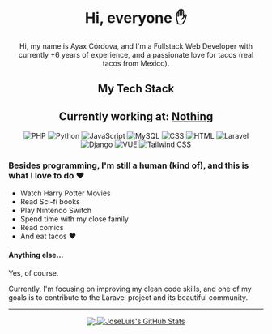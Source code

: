 <h1 align="center">Hi, everyone ✋</h1>

<p align="center">
  Hi, my name is Ayax Córdova, and I'm a Fullstack Web Developer with currently +6 years of experience, and a passionate love for tacos (real tacos from Mexico).
</p>
  
<h2 align="center">
  My Tech Stack
</h2>

<h2 align="center">Currently working at: <a href="#">Nothing</a></h2>
  
<p align="center">
  <img alt="PHP" src="https://img.shields.io/badge/PHP-7A86B8?style=for-the-badge&logo=php&logoColor=white" />
  <img alt="Python" src="https://img.shields.io/badge/Python-14354C?style=for-the-badge&logo=python&logoColor=white" />
  <img alt="JavaScript" src="https://img.shields.io/badge/JavaScript-323330?style=for-the-badge&logo=javascript&logoColor=F7DF1E" />
  <img alt="MySQL" src="https://img.shields.io/badge/MySQL-00000F?style=for-the-badge&logo=mysql&logoColor=white" />
  <img alt="CSS" src="https://img.shields.io/badge/CSS3-1572B6?style=for-the-badge&logo=css3&logoColor=white" />
  <img alt="HTML" src="https://img.shields.io/badge/HTML5-E34F26?style=for-the-badge&logo=html5&logoColor=white" />
  <img alt="Laravel" src="https://img.shields.io/badge/Laravel-F13A2F?style=for-the-badge&logo=laravel&logoColor=white" />
  <img alt="Django" src="https://img.shields.io/badge/Django-092E20?style=for-the-badge&logo=django&logoColor=white" />
  <img alt="VUE" src="https://img.shields.io/badge/VUE-42B883?style=for-the-badge&logo=vue.js&logoColor=white" />
  <img alt="Tailwind CSS" src="https://img.shields.io/badge/Tailwind-00B4B6?style=for-the-badge&logo=tailwindcss&logoColor=white" />
</p>

### Besides programming, I'm still a human (kind of), and this is what I love to do ❤️

* Watch Harry Potter Movies
* Read Sci-fi books
* Play Nintendo Switch
* Spend time with my close family
* Read comics
* And eat tacos ❤

#### Anything else...

Yes, of course.

Currently, I'm focusing on improving my clean code skills, and one of my goals is to contribute to the Laravel project and its beautiful community.

***

<p align="center">
  
  <a href="https://github.com/asciito/asciito">
      <img align="center" src="https://github-readme-stats.vercel.app/api/top-langs/?username=asciito&hide=java,html,tex&title_color=ffffff&text_color=c9cacc&icon_color=2bbc8a&bg_color=1d1f21&langs_count=3" />
  </a>
  
  <a href="https://github.com/asciito/asciito">
      <img align="center" src="https://github-readme-stats.vercel.app/api?username=asciito&show_icons=true&line_height=27&count_private=true&title_color=ffffff&text_color=c9cacc&icon_color=2bbc8a&bg_color=1d1f21" alt="JoseLuis's GitHub Stats" />
  </a>
</p>
